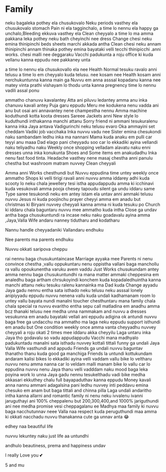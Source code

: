 # Family


neku bagaleka pothey ela chusukovalo Neku periods vasthey ela chusukovalo stomach Pain ni ela tagginchalo, a time lo nennu ela happy ga unchalo,Bleeding ekkuva vasthey ela Clean cheyyalo a time lo ma amma pakkana leka pothey neku bath cheyinchi nee dress Change chesi neku emina thinipinchi beds  sheets marchi  akkada antha Clean chesi neku annam thinipinchi annam thinaka pothey emina bayataki velli tecchi thinipicchi .anni works.  chesi malli nee deggaraku Vacchi padukunta a roju office ki kuda vellanu kanna eppudu nee pakkaney unta



a time lo nennu ela chusukovallo ela nee Health Normal tesuku ravalo  anni telusu a time lo em cheyyalo kuda telusu.
 nee kosam nee Health kosam anni nerchukuntunna kanna main ga Nuvvu em anna asssal kopadanu kanna nee matey vinta prathi vishayam lo thodu unta kanna pregnency time lo nennu vadili assal ponu



ammatho chanuvu kavalantey Atta ani piluvu ledantey amma anu inka chanuvu kavali antey Puja garu eppudu Meru me kodukena nenu vadda ani anu but osai ani annavantey nene champestha nennu Amma machine koduthundi kotta koota dresses Sareee Jackets anni New style lo kuduthundi inthakanna manchi attanu Sorry friend ni ammani tesukuralenu kanna inka Jaya antava Vadigurinchi neku telusu evaro Oka ammayini set cheddam Vadiki job vacchaka Inka nuvvu vadu nee Sister emina chesukondi naku sambandam ledhu inka ma nannani Mama kuda anaku em pulli car teyyi  anu maaa Dad elago pani cheyyadu soo car lo ekkadiki ayina vellandi naku teliyadhu naku Weekly once shopping velladam alavatu naku enni dresses unna inka konukunta Shoes and Some items em anakudadhu Inka nenu fast  food tinta. Headache  vasthey nene masaj chestha anni panulu chestha but washroom matram nuvvey Clean cheyyali




Amma anni Works chesthundi but Nuvvu eppudina time untey weekly once ammatho Shops ki velli tirigi ravali anni nuvvu amma iddarey adhi kuda scooty lo neku chala jewellery tesi istha appudappudu amma ki icchinavi kuda vesukovali amma pooja chesey tapoudu silent ga undu iddaru same Type saree tesukondi  neku em antey istam ela untav anni ammaki telusu nuvvu Jesus ni kuda poojinchu prayer  cheyyi amma em anadu but christmas ki Biryani nuvvey cheyyali kanna amma ni kuda tesuku po Church ki  iddaru chala baguntaru nuvvu mee ammatho kuda intha Close ga undav antha baga chusukuntundi ra incase neku naku goadavalu ayina amma ,Jaya,Valla Wife andaru nanney tidutharu and  kodatharu


Nannu handle cheyyadaniki 
Vallandaru endhuku 

Nee parents ma parents endhuku 

Nuvvu okkati saripova cheppu


rai nennu baga chusukuntaincase Marriage ayyaka mee Parents ni nenu convince chestha ,vallu oppukuntaru nenu oppistha vallani baga manchollu ra vallu opoukunentha varuku avem vaddu Just Works chusukundam antey amma nennu baga chusukuntundhi ra   mana matter ammaki cheppesina em analedhu baga artham chrsukoyindi konchem kuda kopadaledhuintha kanna manchi attanu neku tesuku ralenu kannainka ma Dad kuda Change ayyadu Jaya gadu nennu entha sata isthado neku telusu neku asssal lonely anipiyyadu eppudu nuvvu nenena vallu kuda undali kadhamanam room lo untey vallu bayata nundi manalni toucher chesthuntaru mana family chala chala special ra nuvvu evaritho entha sepu call matladina em anadhu amma bcz thanaki telusu nee medha unna nammakam  and nuvvu a dresses  vesukunna em anadu  bayataki vellali ani eppudu adigina ok antundi nuvvu baga free ga undacchu ma ammatho ma laga neku eppudu support  isthundi em anadu but One condition weekly once amma vanta cheyyadhu  nuvvey cheyyali a roju okati 2 times mee iddaru akka cheyyilu Laga untaru inka Jaya tho godavalu so vadu appudappudu Vacchi mana madhyalo padukuntadu manalni sata isthadu nuvvey kottali tittali funny ga undali Jaya Valla Wife vasthundi and appudu Friends ga undali nuvvu baguntav thanatho thanu kuda good ga manchiga Friends la untundi kottukundam andaram kalisi bikes lo ekkadiki ayina velli vaddam vallu bike lo veltharu nuvvu nenu amma nanna car lo veldam malli manam bike lo vallu car lo eppudina nuvvu nenu Jaya thanu velli vadddam naku mood baga leka poyina work lo unna Jaya gadu nennu tesukelthadu vadi bike medha okkasari ekkuthey chalu full bayapaduthav kanna eppudu Money kavali anna nannu ammani adagalsina pani ledhu nuvvey inti peddavu emina chesuko em anam  but baga tittali and chinna pilla Laga undali andaritho intha kanna allarni and romantic  family ni nenu neku ivvalenu ivanni jaruguthayi ani 100% cheppalenu but 200,300,400,and 1000% jariguthundi ani nee medha promise vesi cheppagalanu ee Madhya maa family ki nuvvu baga nacchutunnav neee Valla naa respect kuda peruguthundi maa amma ki okkati nacchadu nuvvu thanakanna cute ga unnav anta 😂



edhey naa beautiful life 

nuvvu lekuntey naku just life aa untundhi 

andhulo beautiness, prema and happiness undav

I really Love you 💕

5 and mu
